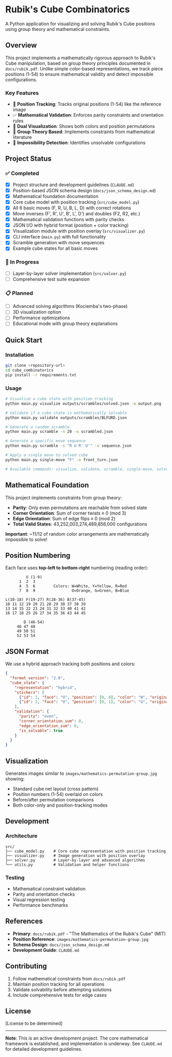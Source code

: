 # Rubik's Cube Combinatorics

A Python application for visualizing and solving Rubik's Cube positions using group theory and mathematical constraints.

## Overview

This project implements a mathematically rigorous approach to Rubik's Cube manipulation, based on group theory principles documented in `docs/rubik.pdf`. Unlike simple color-based representations, we track piece positions (1-54) to ensure mathematical validity and detect impossible configurations.

### Key Features

- 🔢 **Position Tracking**: Tracks original positions (1-54) like the reference image
- ✅ **Mathematical Validation**: Enforces parity constraints and orientation rules
- 🎨 **Dual Visualization**: Shows both colors and position permutations
- 🧮 **Group Theory Based**: Implements constraints from mathematical literature
- 🚫 **Impossibility Detection**: Identifies unsolvable configurations

## Project Status

### ✅ Completed
- [x] Project structure and development guidelines (`CLAUDE.md`)
- [x] Position-based JSON schema design (`docs/json_schema_design.md`)
- [x] Mathematical foundation documentation
- [x] Core cube model with position tracking (`src/cube_model.py`)
- [x] All 6 basic moves (F, R, U, B, L, D) with correct rotations
- [x] Move inverses (F', R', U', B', L', D') and doubles (F2, R2, etc.)
- [x] Mathematical validation functions with parity checks
- [x] JSON I/O with hybrid format (position + color tracking)
- [x] Visualization module with position overlay (`src/visualizer.py`)
- [x] CLI interface (`main.py`) with full functionality
- [x] Scramble generation with move sequences
- [x] Example cube states for all basic moves

### 🚧 In Progress
- [ ] Layer-by-layer solver implementation (`src/solver.py`)
- [ ] Comprehensive test suite expansion

### 📋 Planned
- [ ] Advanced solving algorithms (Kociemba's two-phase)
- [ ] 3D visualization option
- [ ] Performance optimizations
- [ ] Educational mode with group theory explanations

## Quick Start

### Installation
```bash
git clone <repository-url>
cd cube_combinatorics
pip install -r requirements.txt
```

### Usage
```bash
# Visualize a cube state with position tracking
python main.py visualize outputs/scrambles/solved.json -o output.png

# Validate if a cube state is mathematically solvable
python main.py validate outputs/scrambles/BLFURD.json

# Generate a random scramble
python main.py scramble -n 20 -o scrambled.json

# Generate a specific move sequence
python main.py scramble -s "R U R' U'" -o sequence.json

# Apply a single move to solved cube
python main.py single-move "F" -o front_turn.json

# Available commands: visualize, validate, scramble, single-move, solve
```

## Mathematical Foundation

This project implements constraints from group theory:

- **Parity**: Only even permutations are reachable from solved state
- **Corner Orientation**: Sum of corner twists ≡ 0 (mod 3)
- **Edge Orientation**: Sum of edge flips ≡ 0 (mod 2)
- **Total Valid States**: 43,252,003,274,489,856,000 configurations

**Important**: ~11/12 of random color arrangements are mathematically impossible to solve!

## Position Numbering

Each face uses **top-left to bottom-right** numbering (reading order):

```
         U (1-9)
      1  2  3
      4  5  6        Colors: W=White, Y=Yellow, R=Red
      7  8  9                O=Orange, G=Green, B=Blue

L(10-18) F(19-27) R(28-36) B(37-45)
10 11 12 19 20 21 28 29 30 37 38 39
13 14 15 22 23 24 31 32 33 40 41 42  
16 17 18 25 26 27 34 35 36 43 44 45

        D (46-54)
     46 47 48
     49 50 51
     52 53 54
```

## JSON Format

We use a hybrid approach tracking both positions and colors:

```json
{
  "format_version": "2.0",
  "cube_state": {
    "representation": "hybrid",
    "stickers": [
      {"id": 1, "face": "U", "position": [0, 0], "color": "W", "original_id": 1},
      {"id": 2, "face": "U", "position": [0, 1], "color": "G", "original_id": 15}
    ],
    "validation": {
      "parity": "even",
      "corner_orientation_sum": 0,
      "edge_orientation_sum": 0,
      "is_solvable": true
    }
  }
}
```

## Visualization

Generates images similar to `images/mathematics-permutation-group.jpg` showing:
- Standard cube net layout (cross pattern)
- Position numbers (1-54) overlaid on colors
- Before/after permutation comparisons
- Both color-only and position-tracking modes

## Development

### Architecture
```
src/
├── cube_model.py    # Core cube representation with position tracking
├── visualizer.py    # Image generation with position overlay
├── solver.py        # Layer-by-layer and advanced algorithms
└── utils.py         # Validation and helper functions
```

### Testing
- Mathematical constraint validation
- Parity and orientation checks
- Visual regression testing
- Performance benchmarks

## References

- **Primary**: `docs/rubik.pdf` - "The Mathematics of the Rubik's Cube" (MIT)
- **Position Reference**: `images/mathematics-permutation-group.jpg`
- **Schema Design**: `docs/json_schema_design.md`
- **Development Guide**: `CLAUDE.md`

## Contributing

1. Follow mathematical constraints from `docs/rubik.pdf`
2. Maintain position tracking for all operations
3. Validate solvability before attempting solutions
4. Include comprehensive tests for edge cases

## License

[License to be determined]

---

**Note**: This is an active development project. The core mathematical framework is established, and implementation is underway. See `CLAUDE.md` for detailed development guidelines.